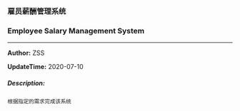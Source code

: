 ### 雇员薪酬管理系统
### Employee Salary Management System

---

**Author:**  ZSS

**UpdateTime:** 2020-07-10

##### Description:
```TXT
根据指定的需求完成该系统
```